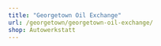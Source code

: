```yaml
---
title: "Georgetown Oil Exchange"
url: /georgetown/georgetown-oil-exchange/
shop: Autowerkstatt
---
```

